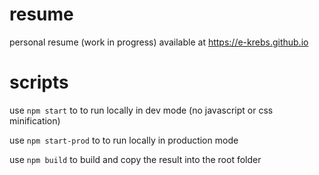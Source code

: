 # resume
personal resume (work in progress) available at https://e-krebs.github.io

# scripts
use `npm start` to to run locally in dev mode (no javascript or css minification)

use `npm start-prod` to to run locally in production mode

use `npm build` to build and copy the result into the root folder
